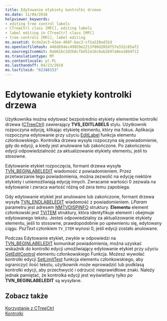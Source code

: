 ```yaml
---
title: Edytowanie etykiety kontrolki drzewa
ms.date: 11/04/2016
helpviewer_keywords:
- editing tree control labels
- CTreeCtrl class [MFC], editing labels
- label editing in CTreeCtrl class [MFC]
- tree controls [MFC], label editing
ms.assetid: 6cde2ac3-43ee-468f-bac2-cf1a228ad32d
ms.openlocfilehash: 446db94ec49859e2213f00d205df57e332c85af2
ms.sourcegitcommit: 0ab61bc3d2b6cfbd52a16c6ab2b97a8ea1864f12
ms.translationtype: MT
ms.contentlocale: pl-PL
ms.lasthandoff: 04/23/2019
ms.locfileid: "62388153"
---
```

# <a name="tree-control-label-editing"></a>Edytowanie etykiety kontrolki drzewa

Użytkownika można edytować bezpośrednio etykiety elementów kontrolki drzewa ([CTreeCtrl](../mfc/reference/ctreectrl-class.md)) zawierający **TVS_EDITLABELS** stylu. Użytkownik rozpoczyna edycję, klikając etykietę elementu, który ma fokus. Aplikacja rozpoczyna edytowanie przy użyciu [EditLabel](../mfc/reference/ctreectrl-class.md#editlabel) funkcja elementu członkowskiego. Kontrolka drzewa wysyła rozpoczyna się powiadomienie, gdy do edycji, a kiedy jest anulowane lub zakończone. Po zakończeniu edycji odpowiedzialność za aktualizowanie etykiety elementu, jeśli to stosowne.

Edytowanie etykiet rozpoczęcia, formant drzewa wysyła [TVN_BEGINLABELEDIT](/windows/desktop/Controls/tvn-beginlabeledit) wiadomość z powiadomieniem. Przez przetwarzanie tego powiadomienia, można zezwolić na edycję niektóre etykiety i uniemożliwiają edycję innych. Zwracanie wartości 0 zezwala na edytowanie i zwraca wartość różną od zera temu zapobiega.

Gdy edytowanie etykiet jest anulowane lub zakończone, formant drzewa wysyła [TVN_ENDLABELEDIT](/windows/desktop/Controls/tvn-endlabeledit) wiadomość z powiadomieniem. *LParam* parametru jest adresem [NMTVDISPINFO](/windows/desktop/api/commctrl/ns-commctrl-tagtvdispinfoa) struktury. **Elementu** element członkowski jest [TVITEM](/windows/desktop/api/commctrl/ns-commctrl-tagtvitema) struktury, która identyfikuje element i obejmuje edytowanego tekstu. Jesteś odpowiedzialny za aktualizowanie etykiety elementu, jeśli to stosowne, prawdopodobnie po upewnieniu się, edytowany ciągu. *PszText* członkiem `TV_ITEM` wynosi 0, jeśli edycji zostało anulowane.

Podczas Edytowanie etykiet, zwykle w odpowiedzi na [TVN_BEGINLABELEDIT](/windows/desktop/Controls/tvn-beginlabeledit) komunikat powiadomienia, można uzyskać wskaźnik do kontrolki edycji umożliwiający edytowanie etykiet przy użyciu [GetEditControl](../mfc/reference/ctreectrl-class.md#geteditcontrol) elementu członkowskiego Funkcja. Możesz wywołać kontrolki edycji [SetLimitText](../mfc/reference/cedit-class.md#setlimittext) funkcja elementu członkowskiego, aby ograniczyć ilość tekstu, użytkownik może wprowadzić lub podklasą kontrolki edycji, aby przechwycić i odrzucić nieprawidłowe znaki. Należy jednak pamiętać, że kontrolka edycji jest wyświetlany tylko *po* **TVN_BEGINLABELEDIT** są wysyłane.

## <a name="see-also"></a>Zobacz także

[Korzystanie z CTreeCtrl](../mfc/using-ctreectrl.md)<br/>
[Kontrolki](../mfc/controls-mfc.md)
